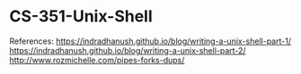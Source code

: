 # CS-351-Unix-Shell
References:
https://indradhanush.github.io/blog/writing-a-unix-shell-part-1/
https://indradhanush.github.io/blog/writing-a-unix-shell-part-2/
http://www.rozmichelle.com/pipes-forks-dups/
